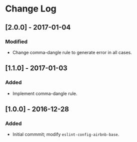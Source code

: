 # Change Log

## [2.0.0] - 2017-01-04

### Modified
- Change comma-dangle rule to generate error in all cases.


## [1.1.0] - 2017-01-03

### Added
- Implement comma-dangle rule.


## [1.0.0] - 2016-12-28

### Added
 - Initial commmit; modify `eslint-config-airbnb-base`.
